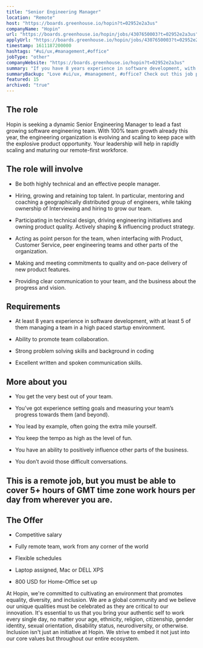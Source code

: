 ```yaml
---
title: "Senior Engineering Manager"
location: "Remote"
host: "https://boards.greenhouse.io/hopin?t=02952e2a3us"
companyName: "Hopin"
url: "https://boards.greenhouse.io/hopin/jobs/4307650003?t=02952e2a3us"
applyUrl: "https://boards.greenhouse.io/hopin/jobs/4307650003?t=02952e2a3us#app"
timestamp: 1611187200000
hashtags: "#ui/ux,#management,#office"
jobType: "other"
companyWebsite: "https://boards.greenhouse.io/hopin?t=02952e2a3us"
summary: "If you have 8 years experience in software development, with at least 5 of them managing a team in a high paced startup environment, Hopin is looking for someone with your knowledge."
summaryBackup: "Love #ui/ux, #management, #office? Check out this job post!"
featured: 15
archived: "true"
---
```


## The role

Hopin is seeking a dynamic Senior Engineering Manager to lead a fast growing software engineering team. With 100% team growth already this year, the engineering organization is evolving and scaling to keep pace with the explosive product opportunity. Your leadership will help in rapidly scaling and maturing our remote-first workforce.

## The role will involve

*   Be both highly technical and an effective people manager.
    
*   Hiring, growing and retaining top talent. In particular, mentoring and coaching a geographically distributed group of engineers, while taking ownership of Interviewing and hiring to grow our team.
    
*   Participating in technical design, driving engineering initiatives and owning product quality. Actively shaping & influencing product strategy.
    
*   Acting as point person for the team, when interfacing with Product, Customer Service, peer engineering teams and other parts of the organization.
    
*   Making and meeting commitments to quality and on-pace delivery of new product features.
    
*   Providing clear communication to your team, and the business about the progress and vision.
    

## Requirements

*   At least 8 years experience in software development, with at least 5 of them managing a team in a high paced startup environment.
    
*   Ability to promote team collaboration.
    
*   Strong problem solving skills and background in coding
    
*   Excellent written and spoken communication skills.
    

## More about you

*   You get the very best out of your team.
    
*   You’ve got experience setting goals and measuring your team’s progress towards them (and beyond).
    
*   You lead by example, often going the extra mile yourself.
    
*   You keep the tempo as high as the level of fun.
    
*   You have an ability to positively influence other parts of the business.
    
*   You don’t avoid those difficult conversations.
    

## This is a remote job, but you must be able to cover 5+ hours of GMT time zone work hours per day from wherever you are.

## The Offer 

*   Competitive salary
    
*   Fully remote team, work from any corner of the world
    
*   Flexible schedules
    
*   Laptop assigned, Mac or DELL XPS            
    
*   800 USD for Home-Office set up
    

At Hopin, we're committed to cultivating an environment that promotes equality, diversity, and inclusion. We are a global community and we believe our unique qualities must be celebrated as they are critical to our innovation. It's essential to us that you bring your authentic self to work every single day, no matter your age, ethnicity, religion, citizenship, gender identity, sexual orientation, disability status, neurodiversity, or otherwise. Inclusion isn't just an initiative at Hopin. We strive to embed it not just into our core values but throughout our entire ecosystem.
